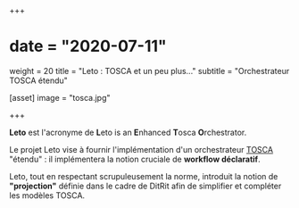 +++
# date = "2020-07-11"
weight = 20
title = "Leto : TOSCA et un peu plus..."
subtitle = "Orchestrateur TOSCA étendu"

[asset]
  image = "tosca.jpg"

+++

**Leto** est l'acronyme de **L**eto is an **E**nhanced **T**osca **O**rchestrator.

Le projet Leto vise à fournir l'implémentation d'un orchestrateur [TOSCA](https://www.oasis-open.org/committees/tc_home.php?wg_abbrev=tosca "OASIS Topology and Orchestration Specification for Cloud Applications - TOSCA") "étendu"&nbsp;: il implémentera la notion cruciale de **workflow déclaratif**.

Leto, tout en respectant scrupuleusement la norme, introduit la notion de **"projection"** définie dans le cadre de DitRit afin de simplifier et compléter les modèles TOSCA. 
